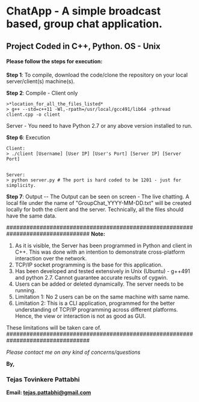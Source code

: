 ChatApp - A simple broadcast based, group chat application.
==
Project Coded in C++, Python. OS - Unix
--

#### Please follow the steps for execution:


**Step 1**: To compile, download the code/clone the repository on your local server/client(s) machine(s).

**Step 2**: Compile - Client only

	>*location_for_all_the_files_listed*
	> g++ --std=c++11 -Wl,-rpath=/usr/local/gcc491/lib64 -pthread client.cpp -o client

Server - You need to have Python 2.7 or any above version installed to run.
    	   
**Step 6**: Execution

	Client:
	> ./client [Username] [User IP] [User's Port] [Server IP] [Server Port]


	Server:
	> python server.py # The port is hard coded to be 1201 - just for simplicity.

**Step 7**: Output -- The Output can be seen on screen - The live chatting. A local file under the name of "GroupChat_YYYY-MM-DD.txt" will be created locally for both the client and the server. Technically, all the files should have the same data.

#################################################################################
**Note:**

1. As it is visible, the Server has been programmed in Python and client in C++. This was done with an intention to demonstrate cross-platform interaction over the network. 
2. TCP/IP socket programming is the base for this application.
3. Has been developed and tested extensively in Unix (Ubuntu) - g++491 and python 2.7. Cannot guarantee accurate results of cygwin. 
4. Users can be added or deleted dynamically. The server needs to be running.
5. Limitation 1: No 2 users can be on the same machine with same name.
6. Limitation 2: This is a CLI application, programmed for the better understanding of TCP/IP programming across different platforms. Hence, the view or interaction is not as good as GUI.

These limitations will be taken care of.
#################################################################################

*Please contact me on any kind of concerns/questions*

**By,** 
### Tejas Tovinkere Pattabhi 
**Email: tejas.pattabhi@gmail.com**